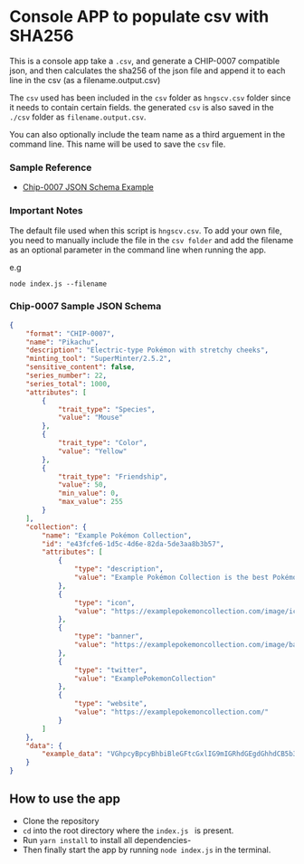 # Console APP to populate csv with SHA256
This is a console app take a `.csv`, and generate a CHIP-0007 compatible json, and then calculates the sha256 of the json file and append it to each line in the csv (as a filename.output.csv)

The `csv` used has been included in the `csv` folder as `hngscv.csv` folder since it needs to contain certain fields.
the generated `csv` is also saved in the `./csv` folder as  `filename.output.csv`.

You can also optionally include the team name as a third arguement in the command line. This name will be used to save the `csv` file.

### Sample Reference
- [Chip-0007 JSON Schema Example](https://github.com/Chia-Network/chips/blob/main/assets/chip-0007/example.json)

### Important Notes
The default file used when this script is `hngscv.csv`. To add your own file, you need to manually include the file in the `csv folder` and add the filename as an optional parameter in the command line when running the app.

e.g
```
node index.js --filename
```

### Chip-0007 Sample JSON Schema
```json
{
    "format": "CHIP-0007",
    "name": "Pikachu",
    "description": "Electric-type Pokémon with stretchy cheeks",
    "minting_tool": "SuperMinter/2.5.2",
    "sensitive_content": false,
    "series_number": 22,
    "series_total": 1000,
    "attributes": [
        {
            "trait_type": "Species",
            "value": "Mouse"
        },
        {
            "trait_type": "Color",
            "value": "Yellow"
        },
        {
            "trait_type": "Friendship",
            "value": 50,
            "min_value": 0,
            "max_value": 255
        }
    ],
    "collection": {
        "name": "Example Pokémon Collection",
        "id": "e43fcfe6-1d5c-4d6e-82da-5de3aa8b3b57",
        "attributes": [
            {
                "type": "description",
                "value": "Example Pokémon Collection is the best Pokémon collection. Get yours today!"
            },
            {
                "type": "icon",
                "value": "https://examplepokemoncollection.com/image/icon.png"
            },
            {
                "type": "banner",
                "value": "https://examplepokemoncollection.com/image/banner.png"
            },
            {
                "type": "twitter",
                "value": "ExamplePokemonCollection"
            },
            {
                "type": "website",
                "value": "https://examplepokemoncollection.com/"
            }
        ]
    },
    "data": {
        "example_data": "VGhpcyBpcyBhbiBleGFtcGxlIG9mIGRhdGEgdGhhdCB5b3UgbWlnaHQgd2FudCB0byBzdG9yZSBpbiB0aGUgZGF0YSBvYmplY3QuIE5GVCBhdHRyaWJ1dGVzIHdoaWNoIGFyZSBub3QgaHVtYW4gcmVhZGFibGUgc2hvdWxkIGJlIHBsYWNlZCB3aXRoaW4gdGhpcyBvYmplY3QsIGFuZCB0aGUgYXR0cmlidXRlcyBhcnJheSB1c2VkIG9ubHkgZm9yIGluZm9ybWF0aW9uIHdoaWNoIGlzIGludGVuZGVkIHRvIGJlIHJlYWQgYnkgdGhlIHVzZXIu"
    }
}

```

## How to use the app
- Clone the repository
- `cd` into the root directory where the `index.js ` is present.
- Run `yarn install` to install all dependencies- 
- Then finally  start the app by running `node index.js` in the terminal.